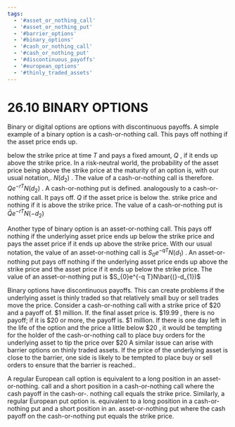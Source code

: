 ```yaml
---
tags:
  - '#asset_or_nothing_call'
  - '#asset_or_nothing_put'
  - '#barrier_options'
  - '#binary_options'
  - '#cash_or_nothing_call'
  - '#cash_or_nothing_put'
  - '#discontinuous_payoffs'
  - '#european_options'
  - '#thinly_traded_assets'
---
```

# 26.10 BINARY OPTIONS  

Binary or digital options are options with discontinuous payoffs. A simple example of a binary option is a cash-or-nothing call. This pays off nothing if the asset price ends up.  

below the strike price at time $T$ and pays a fixed amount, $Q$ , if it ends up above the strike price. In a risk-neutral world, the probability of the asset price being above the strike price at the maturity of an option is, with our usual notation,. $N(d_{2})$ . The value of a cash-or-nothing call is therefore. $Q e^{-r T}N(d_{2})$ . A cash-or-nothing put is defined. analogously to a cash-or-nothing call. It pays off. $Q$ if the asset price is below the. strike price and nothing if it is above the strike price. The value of a cash-or-nothing put is $\bar{Q}e^{-r T}N(-d_{2})$  

Another type of binary option is an asset-or-nothing call. This pays off nothing if the underlying asset price ends up below the strike price and pays the asset price if it ends up above the strike price. With our usual notation, the value of an asset-or-nothing call is $S_{0}e^{-q T}N(d_{1})$ . An asset-or-nothing put pays off nothing if the underlying asset price ends up above the strike price and the asset price if it ends up below the strike price. The value of an asset-or-nothing put is $S_{0}e^{-q T}N\bar{(}-d_{1})$  

Binary options have discontinuous payoffs. This can create problems if the underlying asset is thinly traded so that relatively small buy or sell trades move the price. Consider a cash-or-nothing call with a strike price of $\$20$ and a payoff of. $\$1$ million. If. the final asset price is. $\$19.99$ , there is no payoff; if it is $\$20$ or more, the payoff is. $\$1$ million. If there is one day left in the life of the option and the price a little below $\$20$ , it would be tempting for the holder of the cash-or-nothing call to place buy orders for the underlying asset to tip the price over $\$20$ A similar issue can arise with barrier options on thinly traded assets. If the price of the underlying asset is close to the barrier, one side is likely to be tempted to place buy or sell orders to ensure that the barrier is reached..  

A regular European call option is equivalent to a long position in an asset-or-nothing. call and a short position in a cash-or-nothing call where the cash payoff in the cash-or-. nothing call equals the strike price. Similarly, a regular European put option is. equivalent to a long position in a cash-or-nothing put and a short position in an. asset-or-nothing put where the cash payoff on the cash-or-nothing put equals the strike price.  
